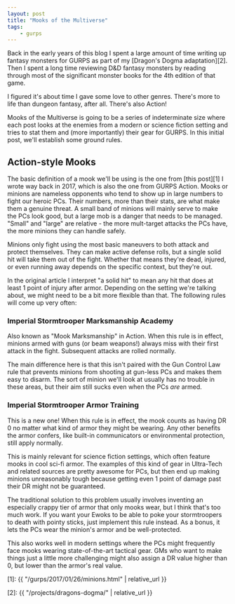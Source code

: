```yaml
---
layout: post
title: "Mooks of the Multiverse"
tags:
    - gurps
---
```


Back in the early years of this blog I spent a large amount of time writing up
fantasy monsters for GURPS as part of my [Dragon's Dogma adaptation][2]. Then I
spent a long time reviewing D&D fantasy monsters by reading through most of the
significant monster books for the 4th edition of that game.

I figured it's about time I gave some love to other genres. There's more to life
than dungeon fantasy, after all. There's also Action!

Mooks of the Multiverse is going to be a series of indeterminate size where each
post looks at the enemies from a modern or science fiction setting and tries to
stat them and (more importantly) their gear for GURPS. In this initial post,
we'll establish some ground rules.

## Action-style Mooks

The basic definition of a mook we'll be using is the one from [this post][1] I
wrote way back in 2017, which is also the one from GURPS Action. Mooks or
minions are nameless opponents who tend to show up in large numbers to fight our
heroic PCs. Their numbers, more than their stats, are what make them a genuine
threat. A small band of minions will mainly serve to make the PCs look good, but
a large mob is a danger that needs to be managed. "Small" and "large" are
relative - the more mult-target attacks the PCs have, the more minions they can
handle safely.

Minions only fight using the most basic maneuvers to both attack and protect
themselves. They can make active defense rolls, but a single solid hit will take
them out of the fight. Whether that means they're dead, injured, or even running
away depends on the specific context, but they're out.

In the original article I interpret "a solid hit" to mean any hit that does at
least 1 point of injury after armor. Depending on the setting we're talking
about, we might need to be a bit more flexible than that. The following rules
will come up very often:

### Imperial Stormtrooper Marksmanship Academy

Also known as "Mook Marksmanship" in Action. When this rule is in effect,
minions armed with guns (or beam weapons!) always miss with their first attack
in the fight. Subsequent attacks are rolled normally.

The main difference here is that this isn't paired with the Gun Control Law rule
that prevents minions from shooting at gun-less PCs and makes them easy to
disarm. The sort of minion we'll look at usually has no trouble in these areas,
but their aim still sucks even when the PCs _are_ armed.

### Imperial Stormtrooper Armor Training


This is a new one! When this rule is in effect, the mook counts as having DR 0
no matter what kind of armor they might be wearing. Any other benefits the armor
confers, like built-in communicators or environmental protection, still apply
normally.

This is mainly relevant for science fiction settings, which often feature mooks
in cool sci-fi armor. The examples of this kind of gear in Ultra-Tech and
related sources are pretty awesome for PCs, but then end up making minions
unreasonably tough because getting even 1 point of damage past their DR might
not be guaranteed.

The traditional solution to this problem usually involves inventing an
especially crappy tier of armor that only mooks wear, but I think that's too
much work. If you want your Ewoks to be able to poke your stormtroopers to death
with pointy sticks, just implement this rule instead. As a bonus, it lets the
PCs wear the minion's armor and be well-protected.

This also works well in modern settings where the PCs might frequently face
mooks wearing state-of-the-art tactical gear. GMs who want to make things just a
little more challenging might also assign a DR value higher than 0, but lower
than the armor's real value.


[1]: {{ "/gurps/2017/01/26/minions.html" | relative_url }}

[2]: {{ "/projects/dragons-dogma/" | relative_url }}
